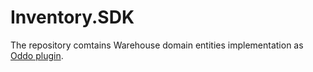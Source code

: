 # Inventory.SDK

The repository comtains Warehouse domain entities implementation as [Oddo plugin](https://github.com/patricoos/PortaCapena.OdooJsonRpcClient).


